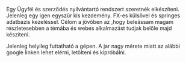 Egy Ügyfél és szerződés nyilvántartó rendszert szeretnék elkészíteni. Jelenleg egy igen egyszűr kis kezdemény.
FX-es külsővel és springes adatbázis kezeléssel.
Célom a jövőben az ,hogy beleássam magam részletesebben a témába és webes alkalmazást tudjak belőle majd készíteni.

Jelenleg helyileg futtatható a gépen. A jar nagy mérete miatt az alábbi google linken lehet elérni, letölteni és kipróbálni.
